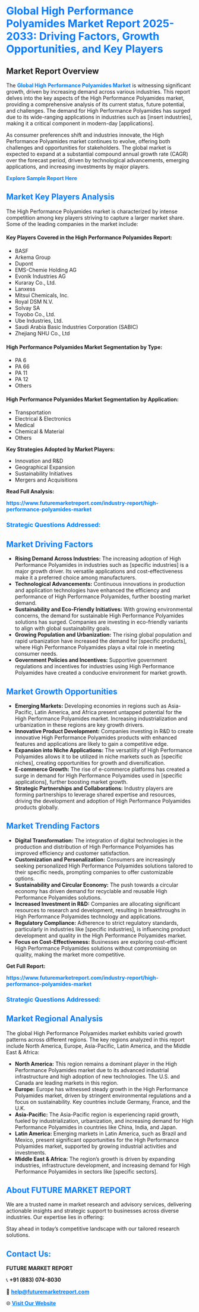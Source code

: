 <h1 style="color: #007BFF;">Global High Performance Polyamides Market Report 2025-2033: Driving Factors, Growth Opportunities, and Key Players</h1>

<section id="overview">
<h2>Market Report Overview</h2>
<p>The <a href="https://www.futuremarketreport.com/industry-report/high-performance-polyamides-market" style="color: #007BFF; text-decoration: none;"><strong>Global High Performance Polyamides Market</strong></a> is witnessing significant growth, driven by increasing demand across various industries. This report delves into the key aspects of the High Performance Polyamides market, providing a comprehensive analysis of its current status, future potential, and challenges. The demand for High Performance Polyamides has surged due to its wide-ranging applications in industries such as [insert industries], making it a critical component in modern-day [applications].</p>
<p>As consumer preferences shift and industries innovate, the High Performance Polyamides market continues to evolve, offering both challenges and opportunities for stakeholders. The global market is expected to expand at a substantial compound annual growth rate (CAGR) over the forecast period, driven by technological advancements, emerging applications, and increasing investments by major players.</p>
</section>

<section id="overview">
<p><a href="https://www.futuremarketreport.com/request-sample/reportId=57668" style="color: #007BFF; text-decoration: none;"><strong>Explore Sample Report Here</strong></a></p>
</section>

<section id="key-players">
<h2 style="color: #007BFF;">Market Key Players Analysis</h2>
<p>The High Performance Polyamides market is characterized by intense competition among key players striving to capture a larger market share. Some of the leading companies in the market include:</p>
<h4>Key Players Covered in the High Performance Polyamides Report:</h4>
<ul><li>BASF</li><li>Arkema Group</li><li>Dupont</li><li>EMS-Chemie Holding AG</li><li>Evonik Industries AG</li><li>Kuraray Co., Ltd.</li><li>Lanxess</li><li>Mitsui Chemicals, Inc.</li><li>Royal DSM N.V.</li><li>Solvay SA</li><li>Toyobo Co., Ltd.</li><li>Ube Industries, Ltd.</li><li>Saudi Arabia Basic Industries Corporation (SABIC)</li><li>Zhejiang NHU Co., Ltd</li></ul>
<h4>High Performance Polyamides Market Segmentation by Type:</h4>
<ul><li>PA 6</li><li>PA 66</li><li>PA 11</li><li>PA 12</li><li>Others</li></ul>

<h4>High Performance Polyamides Market Segmentation by Application:</h4>
<ul><li>Transportation</li><li>Electrical &amp; Electronics</li><li>Medical</li><li>Chemical &amp; Material</li><li>Others</li></ul>
<p><strong>Key Strategies Adopted by Market Players:</strong></p>
<ul>
<li>Innovation and R&D</li>
<li>Geographical Expansion</li>
<li>Sustainability Initiatives</li>
<li>Mergers and Acquisitions</li>
</ul>
</section>

<section>
<p><strong>Read Full Analysis: </strong></p><a href="https://www.futuremarketreport.com/industry-report/high-performance-polyamides-market" style="color: #007BFF; text-decoration: none;"><strong>https://www.futuremarketreport.com/industry-report/high-performance-polyamides-market</strong></a>
<h3 style="color: #007BFF;">Strategic Questions Addressed:</h3>
</section>

<section id="driving-factors">
<h2 style="color: #007BFF;">Market Driving Factors</h2>
<ul>
<li><strong>Rising Demand Across Industries:</strong> The increasing adoption of High Performance Polyamides in industries such as [specific industries] is a major growth driver. Its versatile applications and cost-effectiveness make it a preferred choice among manufacturers.</li>
<li><strong>Technological Advancements:</strong> Continuous innovations in production and application technologies have enhanced the efficiency and performance of High Performance Polyamides, further boosting market demand.</li>
<li><strong>Sustainability and Eco-Friendly Initiatives:</strong> With growing environmental concerns, the demand for sustainable High Performance Polyamides solutions has surged. Companies are investing in eco-friendly variants to align with global sustainability goals.</li>
<li><strong>Growing Population and Urbanization:</strong> The rising global population and rapid urbanization have increased the demand for [specific products], where High Performance Polyamides plays a vital role in meeting consumer needs.</li>
<li><strong>Government Policies and Incentives:</strong> Supportive government regulations and incentives for industries using High Performance Polyamides have created a conducive environment for market growth.</li>
</ul>
</section>

<section id="growth-opportunities">
<h2 style="color: #007BFF;">Market Growth Opportunities</h2>
<ul>
<li><strong>Emerging Markets:</strong> Developing economies in regions such as Asia-Pacific, Latin America, and Africa present untapped potential for the High Performance Polyamides market. Increasing industrialization and urbanization in these regions are key growth drivers.</li>
<li><strong>Innovative Product Development:</strong> Companies investing in R&D to create innovative High Performance Polyamides products with enhanced features and applications are likely to gain a competitive edge.</li>
<li><strong>Expansion into Niche Applications:</strong> The versatility of High Performance Polyamides allows it to be utilized in niche markets such as [specific niches], creating opportunities for growth and diversification.</li>
<li><strong>E-commerce Growth:</strong> The rise of e-commerce platforms has created a surge in demand for High Performance Polyamides used in [specific applications], further boosting market growth.</li>
<li><strong>Strategic Partnerships and Collaborations:</strong> Industry players are forming partnerships to leverage shared expertise and resources, driving the development and adoption of High Performance Polyamides products globally.</li>
</ul>
</section>

<section id="trending-factors">
<h2 style="color: #007BFF;">Market Trending Factors</h2>
<ul>
<li><strong>Digital Transformation:</strong> The integration of digital technologies in the production and distribution of High Performance Polyamides has improved efficiency and customer satisfaction.</li>
<li><strong>Customization and Personalization:</strong> Consumers are increasingly seeking personalized High Performance Polyamides solutions tailored to their specific needs, prompting companies to offer customizable options.</li>
<li><strong>Sustainability and Circular Economy:</strong> The push towards a circular economy has driven demand for recyclable and reusable High Performance Polyamides solutions.</li>
<li><strong>Increased Investment in R&D:</strong> Companies are allocating significant resources to research and development, resulting in breakthroughs in High Performance Polyamides technology and applications.</li>
<li><strong>Regulatory Compliance:</strong> Adherence to strict regulatory standards, particularly in industries like [specific industries], is influencing product development and quality in the High Performance Polyamides market.</li>
<li><strong>Focus on Cost-Effectiveness:</strong> Businesses are exploring cost-efficient High Performance Polyamides solutions without compromising on quality, making the market more competitive.</li>
</ul>
</section>

<section>
<p><strong>Get Full Report: </strong></p><a href="https://www.futuremarketreport.com/industry-report/high-performance-polyamides-market" style="color: #007BFF; text-decoration: none;"><strong>https://www.futuremarketreport.com/industry-report/high-performance-polyamides-market</strong></a>
<h3 style="color: #007BFF;">Strategic Questions Addressed:</h3>
</section>


<section id="regional-analysis">
<h2 style="color: #007BFF;">Market Regional Analysis</h2>
<p>The global High Performance Polyamides market exhibits varied growth patterns across different regions. The key regions analyzed in this report include North America, Europe, Asia-Pacific, Latin America, and the Middle East & Africa:</p>
<ul>
<li><strong>North America:</strong> This region remains a dominant player in the High Performance Polyamides market due to its advanced industrial infrastructure and high adoption of new technologies. The U.S. and Canada are leading markets in this region.</li>
<li><strong>Europe:</strong> Europe has witnessed steady growth in the High Performance Polyamides market, driven by stringent environmental regulations and a focus on sustainability. Key countries include Germany, France, and the U.K.</li>
<li><strong>Asia-Pacific:</strong> The Asia-Pacific region is experiencing rapid growth, fueled by industrialization, urbanization, and increasing demand for High Performance Polyamides in countries like China, India, and Japan.</li>
<li><strong>Latin America:</strong> Emerging markets in Latin America, such as Brazil and Mexico, present significant opportunities for the High Performance Polyamides market, supported by growing industrial activities and investments.</li>
<li><strong>Middle East & Africa:</strong> The region’s growth is driven by expanding industries, infrastructure development, and increasing demand for High Performance Polyamides in sectors like [specific sectors].</li>
</ul>
</section>

<footer>
<h2 style="color: #007BFF;">About FUTURE MARKET REPORT</h2>
<p>We are a trusted name in market research and advisory services, delivering actionable insights and strategic support to businesses across diverse industries. Our expertise lies in offering:</p>

<p>Stay ahead in today’s competitive landscape with our tailored research solutions.</p>

<h2 style="color: #007BFF;">Contact Us:</h2>
<p><strong>FUTURE MARKET REPORT</strong></p>
<p>📞 <strong>+91 (883) 074-8030</strong></p>
<p>📧 <strong><a href="mailto:help@futuremarketreport.com" style="color: #007BFF;">help@futuremarketreport.com</a></strong></p>
<p>🌐 <strong><a href="https://www.futuremarketreport.com/" style="color: #007BFF;">Visit Our Website</a></strong></p>
</footer>